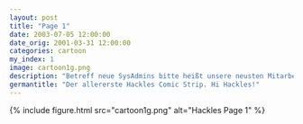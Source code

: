 ```yaml
---
layout: post
title: "Page 1"
date: 2003-07-05 12:00:00
date_orig: 2001-03-31 12:00:00
categories: cartoon
my_index: 1
image: cartoon1g.png
description: "Betreff neue SysAdmins bitte heißt unsere neusten Mitarbeiter willkommen Hackles Peter Percy"
germantitle: "Der allererste Hackles Comic Strip. Hi Hackles!"
---
```


{% include figure.html src="cartoon1g.png" alt="Hackles Page 1"  %}
